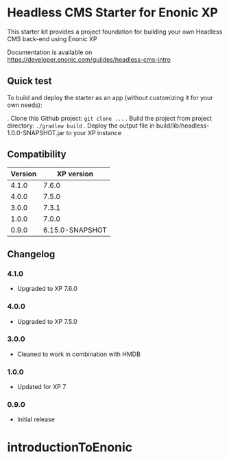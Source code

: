 # Headless CMS Starter for Enonic XP

This starter kit provides a project foundation for building your own Headless CMS back-end using Enonic XP

Documentation is available on https://developer.enonic.com/guildes/headless-cms-intro

## Quick test

To build and deploy the starter as an app (without customizing it for your own needs):

. Clone this Github project: `git clone ...`
. Build the project from project directory: `./gradlew build`
. Deploy the output file in build/lib/headless-1.0.0-SNAPSHOT.jar to your XP instance

## Compatibility


| Version       | XP version |
| ------------- | ---------- |
| 4.1.0	        | 7.6.0 |
| 4.0.0	        | 7.5.0 |
| 3.0.0	        | 7.3.1 |
| 1.0.0	        | 7.0.0 |
| 0.9.0	        | 6.15.0-SNAPSHOT |

## Changelog

### 4.1.0

* Upgraded to XP 7.6.0

### 4.0.0

* Upgraded to XP 7.5.0

### 3.0.0

* Cleaned to work in combination with HMDB

### 1.0.0

* Updated for XP 7

### 0.9.0

* Initial release
# introductionToEnonic
